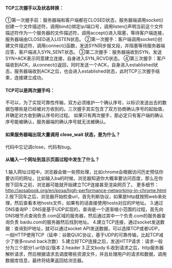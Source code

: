 #### TCP三次握手以及状态转换：
①第一次握手前：服务器端和客户端都在CLOSED状态，服务器端调用socket()创建一个文件描述符，调用bind()绑定ip/端口号，调用listen()声明当前这个文件描述符作为一个服务器的文件描述符，调用accept()进入阻塞，等待客户端连接，服务器端由CLOSED进入LISTEN状态。
②第一次握手：客户端调用socket()创建文件描述符，调用connect()函数，发送SYN同步报文段，并阻塞等待服务器端应答，客户端进入SYN_SENT状态。
③第二次握手：服务器端收到SYN，发送SYN+ACK表示同意建立连接，自身进入SYN_RCVD状态。
④第三次握手：客户端收到ACK，从connect()返回，同时发送一个ACK，自身进入established状态，服务器端收到ACK之后，也会进入established状态，此时TCP三次握手结束，连接建立成功。

#### TCP可以是两次握手吗：
不可以，为了实现可靠性传输，双方必须维护一个确认序号，以标识发送出去的数据包哪些是已经被对方收到的。三次握手其实包含了双方协商确认序号的起始值，并确定对方收到确认序号的过程。
如果只有两次握手，那必定只有客户端的确认序号能被确认，服务器端的确认序号就无法被确认。

#### 如果服务器端出现大量调用 close_wait 状态，是为什么？
代码中忘记调close，代码有bug。

#### 从输入一个网址到显示页面过程中发生了什么？
1.输入网址过程中，浏览器会做一些预处理，比如chrome会根据访问历史预估你要访问的网址，比如输入ba的时候，浏览器知道你大概率要访问百度，那么在你按下回车之前，浏览器可能就开始建立TCP连接甚至渲染网页了。
更多细节：http://aosabook.org/en/posa/high-performance-networking-in-chrome.html
2.按下回车之后，浏览器开始检查url，首先判断协议，如果是http就按照web来处理，然后查看本地hosts文件，如果有的话直接使用hosts对应的IP地址。
3.通过DNS查询IP：DNS是基于UDP实现的，查询是一个逐渐缩小范围的过程，首先向DNS根节点查询负责.com区域的服务器，然后通过其中一个负责.com的服务器查询负责 baidu.com的服务器然后找到地址。
4.建立TCP连接，通过socket发送数据：查询到IP地址，就可以通过socket API发送数据，可以选择TCP或者UDP，一般HTTP使用TCP（延申：谷歌QUIC协议，基于UDP的可靠传输，比起TCP减少了很多round back次数）
5.建立好TCP连接之后，发送HTTP请求：请求一般分为三个部分1.url协议/版本 2.header 3.正文body
6.收到请求之后，http服务器解析请求，然后根据请求去调度哪些资源文件，并且处理用户的请求和数据，调用数据库信息，最终将结果返回给浏览器。

